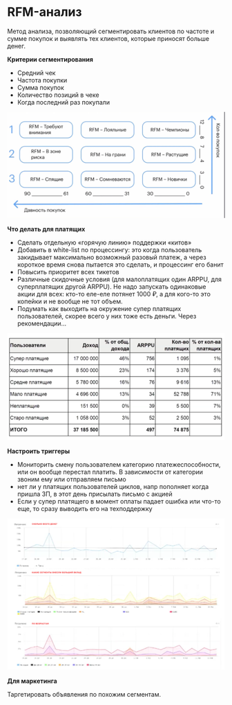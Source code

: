 # RFM-анализ

Метод анализа, позволяющий сегментировать клиентов по частоте и сумме покупок и выявлять тех клиентов, которые приносят больше денег.

**Критерии сегментирования**

- Средний чек
- Частота покупки
- Сумма покупок
- Количество позиций в чеке
- Когда последний раз покупали

![](./../attachments/RFM3.png)

**Что делать для платящих**

- Сделать отдельную «горячую линию» поддержки «китов»
- Добавить в white-list по процессингу: это когда пользователь закидывает максимально возможный разовый платеж, а через короткое время снова пытается это сделать, и процессинг его банит
- Повысить приоритет всех тикетов
- Различные скидочные условия (для малоплатящих один ARPPU, для суперплатящих другой ARPPU). Не надо запускать одинаковые акции для всех: кто-то еле-еле потянет 1000 ₽, а для кого-то это копейки и не вообще не тот объем.
- Подумать как выходить на окружение супер платящих пользователей, скорее всего у них тоже есть деньги. Через рекомендации...

![](./../attachments/RFM1.png)

**Настроить триггеры**

- Мониторить смену пользователем категорию платежеспособности, или он вообще перестал платить. В зависимости от категории звоним ему или отправляем письмо
- нет ли у платящих пользователей циклов, напр пополняет когда пришла ЗП, в этот день присылать письмо с акцией
- Если у супер платящего в момент оплаты падает ошибка или что-то еще, то сразу выводить его на техподдержку

![](./../attachments/RFM2.png)

**Для маркетинга**

Таргетировать объявления по похожим сегментам.